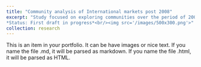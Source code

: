 ```yaml
---
title: "Community analysis of International markets post 2008"
excerpt: "Study focused on exploring communities over the period of 2008-2020, in networks made by India, Japan, China, Singapore, Hong Kong, US & UK. <br>
*Status: First draft in progress*<br/><img src='/images/500x300.png'>"
collection: research
---
```


This is an item in your portfolio. It can be have images or nice text. If you name the file .md, it will be parsed as markdown. If you name the file .html, it will be parsed as HTML. 
